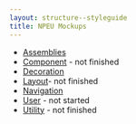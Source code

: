 ```yaml
---
layout: structure--styleguide
title: NPEU Mockups
---
```


* [Assemblies](assemblies)
* [Component](component) - not finished
* [Decoration](decoration)
* [Layout](layout)- not finished
* [Navigation](navigation)
* [User](user) - not started
* [Utility](utility) - not finished